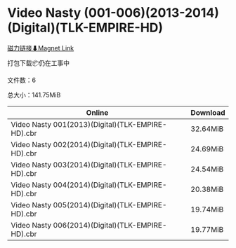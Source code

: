 # Video Nasty (001-006)(2013-2014)(Digital)(TLK-EMPIRE-HD)

[磁力链接⬇Magnet Link](magnet:?xt=urn:btih:9ac2e2e0b2f6c3fa4857ddbe7d700bac60d86d05&dn=Video%20Nasty%20%28001-006%29%282013-2014%29%28Digital%29%28TLK-EMPIRE-HD%29)

打包下载📦仍在工事中

文件数：6

总大小：141.75MiB

Online | Download
--- | ---
Video Nasty 001(2013)(Digital)(TLK-EMPIRE-HD).cbr | 32.64MiB
Video Nasty 002(2014)(Digital)(TLK-EMPIRE-HD).cbr | 24.69MiB
Video Nasty 003(2014)(Digital)(TLK-EMPIRE-HD).cbr | 24.54MiB
Video Nasty 004(2014)(Digital)(TLK-EMPIRE-HD).cbr | 20.38MiB
Video Nasty 005(2014)(Digital)(TLK-EMPIRE-HD).cbr | 19.74MiB
Video Nasty 006(2014)(Digital)(TLK-EMPIRE-HD).cbr | 19.77MiB